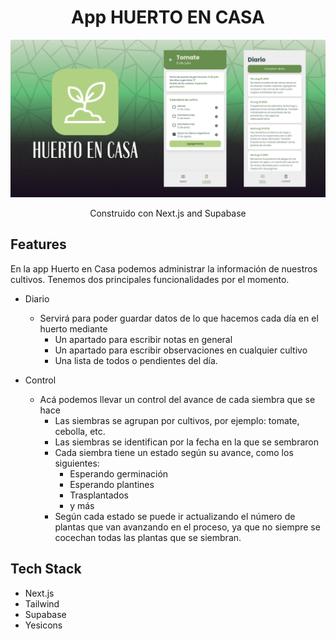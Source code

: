 <h1 align="center">App HUERTO EN CASA</h1><img alt="Screenshot" src="./ss/hero.png" style="width: 70px,">


<p align="center">
 Construido con Next.js and Supabase
</p>

## Features
En la app Huerto en Casa podemos administrar la información de nuestros cultivos. Tenemos dos principales funcionalidades por el momento.

- Diario
  - Servirá para poder guardar datos de lo que hacemos cada día en el huerto mediante
    - Un apartado para escribir notas en general
    - Un apartado para escribir observaciones en cualquier cultivo
    - Una lista de todos o pendientes del día.

- Control
  - Acá podemos llevar un control del avance de cada siembra que se hace
    - Las siembras se agrupan por cultivos, por ejemplo: tomate, cebolla, etc.
    - Las siembras se identifican por la fecha en la que se sembraron
    - Cada siembra tiene un estado según su avance, como los siguientes:
      - Esperando germinación
      - Esperando plantines
      - Trasplantados
      - y más
    - Según cada estado se puede ir actualizando el número de plantas que van avanzando en el proceso, ya que no siempre se cocechan todas las plantas que se siembran.

## Tech Stack
- Next.js
- Tailwind
- Supabase
- Yesicons